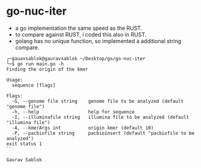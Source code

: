 # go-nuc-iter 
- a go implementation the same speed as the RUST. 
- to compare against RUST, i coded this also in RUST.
- golang has no unique function, so implemented a additional string compare. 

```
╭─gauavsablok@gauravsablok ~/Desktop/go/go-nuc-iter
╰─$ go run main.go -h
Finding the origin of the kmer

Usage:
  sequence [flags]

Flags:
  -G, --genome file string    genome file to be analyzed (default "genome file")
  -h, --help                  help for sequence
  -I, --illuminafile string   illumina file to be analyzed (default "illumina file")
  -A, --kmerArgs int          origin kmer (default 10)
  -P, --pacbiofile string     pacbioinsert (default "pacbiofile to be analyzed")
exit status 1
``

Gaurav Sablok
